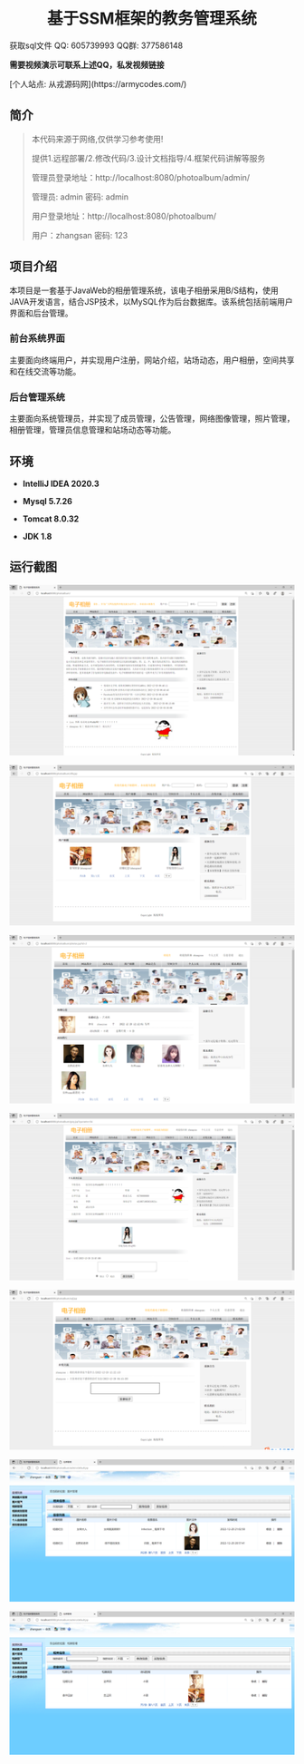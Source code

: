 <p><h1 align="center">基于SSM框架的教务管理系统</h1></p>

<p> 获取sql文件 QQ: 605739993 QQ群: 377586148 </p>

<b> 需要视频演示可联系上述QQ，私发视频链接 </b>

<p> [个人站点: 从戎源码网](https://armycodes.com/)</p>

## 简介

> 本代码来源于网络,仅供学习参考使用!
>
> 提供1.远程部署/2.修改代码/3.设计文档指导/4.框架代码讲解等服务
>
> 管理员登录地址：http://localhost:8080/photoalbum/admin/
>
> 管理员: admin 密码: admin
>
> 用户登录地址：http://localhost:8080/photoalbum/
> 
> 用户：zhangsan 密码: 123

## 项目介绍

本项目是一套基于JavaWeb的相册管理系统，该电子相册采用B/S结构，使用JAVA开发语言，结合JSP技术，以MySQL作为后台数据库。该系统包括前端用户界面和后台管理。

### 前台系统界面
主要面向终端用户，并实现用户注册，网站介绍，站场动态，用户相册，空间共享和在线交流等功能。

### 后台管理系统
主要面向系统管理员，并实现了成员管理，公告管理，网络图像管理，照片管理，相册管理，管理员信息管理和站场动态等功能。

## 环境

- <b>IntelliJ IDEA 2020.3</b>

- <b>Mysql 5.7.26</b>

- <b>Tomcat 8.0.32</b>

- <b>JDK 1.8</b>


## 运行截图
![](screenshot/1.png)

![](screenshot/2.png)

![](screenshot/3.png)

![](screenshot/4.png)

![](screenshot/5.png)

![](screenshot/6.png)

![](screenshot/7.png)
